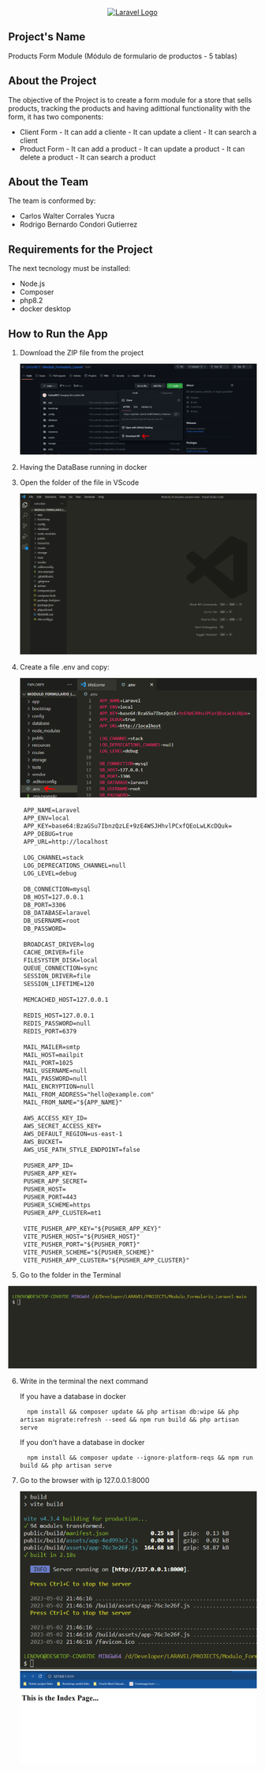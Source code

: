 <p align="center"><a href="https://laravel.com" target="_blank"><img src="https://raw.githubusercontent.com/laravel/art/master/logo-lockup/5%20SVG/2%20CMYK/1%20Full%20Color/laravel-logolockup-cmyk-red.svg" width="400" alt="Laravel Logo"></a></p>

## Project's Name

Products Form Module (Módulo de formulario de productos - 5 tablas)

## About the Project

The objective of the Project is to create a form module for a store that sells products, tracking the products and having adittional functionality with the form, it has two components:

- Client Form
        - It can add a cliente
        - It can update a client
        - It can search a client
- Product Form
        - It can add a product
        - It can update a product
        - It can delete a product
        - It can search a product

## About the Team

The team is conformed by:

- Carlos Walter Corrales Yucra
- Rodrigo Bernardo Condori Gutierrez

## Requirements for the Project

The next tecnology must be installed:

- Node.js
- Composer
- php8.2
- docker desktop

## How to Run the App

1. Download the ZIP file from the project

    ![alt text](https://raw.githubusercontent.com/CarlosWCY/Modulo_Formulario_Laravel/main/images/downloadZip.PNG)

2. Having the DataBase running in docker


3. Open the folder of the file in VScode

    ![alt text](https://raw.githubusercontent.com/CarlosWCY/Modulo_Formulario_Laravel/main/images/openVScode.PNG)

4. Create a file .env and copy:

    ![alt text](https://raw.githubusercontent.com/CarlosWCY/Modulo_Formulario_Laravel/main/images/createEnv.PNG)

        
        APP_NAME=Laravel
        APP_ENV=local
        APP_KEY=base64:BzaGSu7IbnzQzLE+9zE4WSJHhvlPCxfQEoLwLKcDQuk=
        APP_DEBUG=true
        APP_URL=http://localhost

        LOG_CHANNEL=stack
        LOG_DEPRECATIONS_CHANNEL=null
        LOG_LEVEL=debug

        DB_CONNECTION=mysql
        DB_HOST=127.0.0.1
        DB_PORT=3306
        DB_DATABASE=laravel
        DB_USERNAME=root
        DB_PASSWORD=

        BROADCAST_DRIVER=log
        CACHE_DRIVER=file
        FILESYSTEM_DISK=local
        QUEUE_CONNECTION=sync
        SESSION_DRIVER=file
        SESSION_LIFETIME=120

        MEMCACHED_HOST=127.0.0.1

        REDIS_HOST=127.0.0.1
        REDIS_PASSWORD=null
        REDIS_PORT=6379

        MAIL_MAILER=smtp
        MAIL_HOST=mailpit
        MAIL_PORT=1025
        MAIL_USERNAME=null
        MAIL_PASSWORD=null
        MAIL_ENCRYPTION=null
        MAIL_FROM_ADDRESS="hello@example.com"
        MAIL_FROM_NAME="${APP_NAME}"

        AWS_ACCESS_KEY_ID=
        AWS_SECRET_ACCESS_KEY=
        AWS_DEFAULT_REGION=us-east-1
        AWS_BUCKET=
        AWS_USE_PATH_STYLE_ENDPOINT=false

        PUSHER_APP_ID=
        PUSHER_APP_KEY=
        PUSHER_APP_SECRET=
        PUSHER_HOST=
        PUSHER_PORT=443
        PUSHER_SCHEME=https
        PUSHER_APP_CLUSTER=mt1

        VITE_PUSHER_APP_KEY="${PUSHER_APP_KEY}"
        VITE_PUSHER_HOST="${PUSHER_HOST}"
        VITE_PUSHER_PORT="${PUSHER_PORT}"
        VITE_PUSHER_SCHEME="${PUSHER_SCHEME}"
        VITE_PUSHER_APP_CLUSTER="${PUSHER_APP_CLUSTER}"

        
5. Go to the folder in the Terminal

  ![alt text](https://raw.githubusercontent.com/CarlosWCY/Modulo_Formulario_Laravel/main/images/goTerminal.PNG)

6. Write in the terminal the next command

    If you have a database in docker
    ```
      npm install && composer update && php artisan db:wipe && php artisan migrate:refresh --seed && npm run build && php artisan serve
    ```
    
    If you don't have a database in docker
    
    ```
      npm install && composer update --ignore-platform-reqs && npm run build && php artisan serve
    ```

7. Go to the browser with ip 127.0.0.1:8000

    ![alt text](https://raw.githubusercontent.com/CarlosWCY/Modulo_Formulario_Laravel/main/images/runningCode.PNG)
    ![alt text](https://raw.githubusercontent.com/CarlosWCY/Modulo_Formulario_Laravel/main/images/indexPage.PNG)